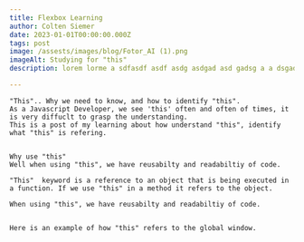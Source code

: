 ```yaml
---
title: Flexbox Learning 
author: Colten Siemer
date: 2023-01-01T00:00:00.000Z
tags: post
image: /assests/images/blog/Fotor_AI (1).png
imageAlt: Studying for "this"
description: lorem lorme a sdfasdf asdf asdg asdgad asd gadsg a a dsgad gfadg asdg ads

---
```


    "This".. Why we need to know, and how to identify "this". 
    As a Javascript Developer, we see 'this' often and often of times, it is very diffuclt to grasp the understanding. 
    This is a post of my learning about how understand "this", identify what "this" is refering. 


    Why use "this" 
    Well when using "this", we have reusabilty and readabiltiy of code. 
    
    "This"  keyword is a reference to an object that is being executed in a function. If we use "this" in a method it refers to the object. 

    When using "this", we have reusabilty and readabiltiy of code. 


    Here is an example of how "this" refers to the global window. 





    